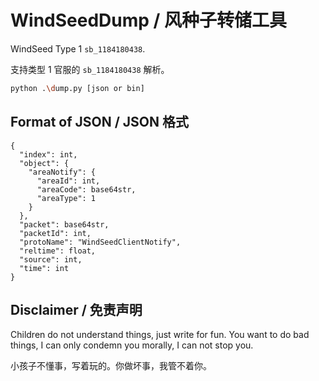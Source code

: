 # WindSeedDump / 风种子转储工具

WindSeed Type 1 `sb_1184180438`.

支持类型 1 官服的 `sb_1184180438` 解析。

```bash
python .\dump.py [json or bin]
```

## Format of JSON / JSON 格式

```jsonc
{
  "index": int,
  "object": {
    "areaNotify": {
      "areaId": int,
      "areaCode": base64str,
      "areaType": 1
    }
  },
  "packet": base64str,
  "packetId": int,
  "protoName": "WindSeedClientNotify",
  "reltime": float,
  "source": int,
  "time": int
}
```

## Disclaimer / 免责声明

Children do not understand things, just write for fun. You want to do bad things, I can only condemn you morally, I can not stop you.

小孩子不懂事，写着玩的。你做坏事，我管不着你。

